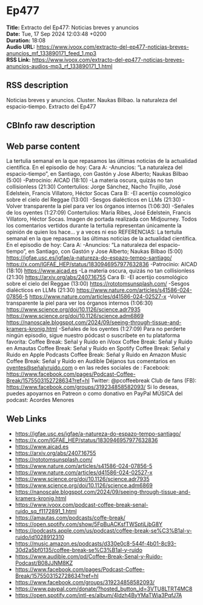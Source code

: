 # Ep477  
**Title:** Extracto del Ep477: Noticias breves y anuncios  
**Date:** Tue, 17 Sep 2024 12:03:48 +0200  
**Duration:** 18:08  
**Audio URL:** https://www.ivoox.com/extracto-del-ep477-noticias-breves-anuncios_mf_133890171_feed_1.mp3  
**RSS Link:** https://www.ivoox.com/extracto-del-ep477-noticias-breves-anuncios-audios-mp3_rf_133890171_1.html  

## RSS description
Noticias breves y anuncios. Cluster. Naukas Bilbao. la naturaleza del espacio-tiempo. Extracto del Ep477

## CBInfo raw description


## Web parse content
La tertulia semanal en la que repasamos las últimas noticias de la actualidad científica. En el episodio de hoy: Cara A: -Anuncios: “La naturaleza del espacio-tiempo”, en Santiago, con Gastón y Jose Alberto; Naukas Bilbao (5:00) -Patrocinio: AICAD (18:10) -La materia oscura, quizás no tan collisionless (21:30) Contertulios: Jorge Sánchez, Nacho Trujillo, José Edelstein, Francis Villatoro, Héctor Socas Cara B: -El acertijo cosmológico sobre el cielo del Reggae (13:00) -Sesgos dialécticos en LLMs (21:30) -Volver transparente la piel para ver los órganos internos (1:06:30) -Señales de los oyentes (1:27:09) Contertulios: María Ribes, José Edelstein, Francis Villatoro, Héctor Socas. Imagen de portada realizada con Midjourney. Todos los comentarios vertidos durante la tertulia representan únicamente la opinión de quien los hace… y a veces ni eso REFERENCIAS: La tertulia semanal en la que repasamos las últimas noticias de la actualidad científica. En el episodio de hoy: Cara A: -Anuncios: “La naturaleza del espacio-tiempo”, en Santiago, con Gastón y Jose Alberto; Naukas Bilbao (5:00) https://igfae.usc.es/igfae/a-natureza-do-espazo-tempo-santiago/ https://x.com/IGFAE_HEP/status/1830946957977632836 -Patrocinio: AICAD (18:10) https://www.aicad.es -La materia oscura, quizás no tan collisionless (21:30) https://arxiv.org/abs/2407.16755 Cara B: -El acertijo cosmológico sobre el cielo del Reggae (13:00) https://rototomsunsplash.com/ -Sesgos dialécticos en LLMs (21:30) https://www.nature.com/articles/s41586-024-07856-5 https://www.nature.com/articles/d41586-024-02527-x -Volver transparente la piel para ver los órganos internos (1:06:30) https://www.science.org/doi/10.1126/science.adr7935 https://www.science.org/doi/10.1126/science.adm6869 https://nanoscale.blogspot.com/2024/09/seeing-through-tissue-and-kramers-kronig.html -Señales de los oyentes (1:27:09) Para no perderte ningún episodio, sigue nuestro pódcast o suscríbete en tu plataforma favorita: Coffee Break: Señal y Ruido en iVoox Coffee Break: Señal y Ruido en Amautas Coffee Break: Señal y Ruido en Spotify Coffee Break: Señal y Ruido en Apple Podcasts Coffee Break: Señal y Ruido en Amazon Music Coffee Break: Señal y Ruido en Audible Déjanos tus comentarios en oyentes@señalyruido.com o en las redes sociales de : Facebook: https://www.facebook.com/pages/Podcast-Coffee-Break/1575503152728634?ref=hl Twitter: @pcoffeebreak Club de fans (FB): https://www.facebook.com/groups/319234858582093/ Si lo deseas, puedes apoyarnos en Patreon o como donativo en PayPal MÚSICA del podcast: Acordes Menores

## Web Links
- https://igfae.usc.es/igfae/a-natureza-do-espazo-tempo-santiago/
- https://x.com/IGFAE_HEP/status/1830946957977632836
- https://www.aicad.es
- https://arxiv.org/abs/2407.16755
- https://rototomsunsplash.com/
- https://www.nature.com/articles/s41586-024-07856-5
- https://www.nature.com/articles/d41586-024-02527-x
- https://www.science.org/doi/10.1126/science.adr7935
- https://www.science.org/doi/10.1126/science.adm6869
- https://nanoscale.blogspot.com/2024/09/seeing-through-tissue-and-kramers-kronig.html
- https://www.ivoox.com/podcast-coffee-break-senal-ruido_sq_f1172891_1.html
- https://amautas.com/podcasts/coffe-break/
- https://open.spotify.com/show/5FpBuACKsfTWSptjLjbG8Y
- https://podcasts.apple.com/us/podcast/coffee-break-se%C3%B1al-y-ruido/id1028912310
- https://music.amazon.es/podcasts/d330e0c8-544f-4b01-8c93-30d2a5bf0135/coffee-break-se%C3%B1al-y-ruido
- https://www.audible.com/pd/Coffee-Break-Senal-y-Ruido-Podcast/B08JJNM8KZ
- https://www.facebook.com/pages/Podcast-Coffee-Break/1575503152728634?ref=hl
- https://www.facebook.com/groups/319234858582093/
- https://www.paypal.com/donate/?hosted_button_id=3VTU8LTRT4MC8
- https://open.spotify.com/intl-es/album/4ldzh4ByYMaTWia3PqfJ7A